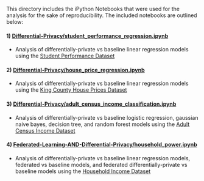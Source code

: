 This directory includes the iPython Notebooks that were used for the analysis for the sake of reproducibility. The included notebooks are outlined below:

#### 1) [Differential-Privacy/student_performance_regression.ipynb](https://github.com/AneeshPatel/Privacy-Preserving-ML/tree/main/Notebooks/Differential-Privacy/student_performance_regression.ipynb)
- Analysis of differentially-private vs baseline linear regression models using the [Student Performance Dataset](https://github.com/AneeshPatel/Privacy-Preserving-ML/tree/main/Data/student-mat.csv)

#### 2) [Differential-Privacy/house_price_regression.ipynb](https://github.com/AneeshPatel/Privacy-Preserving-ML/tree/main/Notebooks/Differential-Privacy/house_price_regression.ipynb)
- Analysis of differentially-private vs baseline linear regression models using the [King County House Prices Dataset](https://github.com/AneeshPatel/Privacy-Preserving-ML/tree/main/Data/kc_house_data.csv)

#### 3) [Differential-Privacy/adult_census_income_classification.ipynb](https://github.com/AneeshPatel/Privacy-Preserving-ML/tree/main/Notebooks/Differential-Privacy/adult_census_income_classification.ipynb)
- Analysis of differentially-private vs baseline logistic regression, gaussian naive bayes, decision tree, and random forest models using the [Adult Census Income Dataset](https://github.com/AneeshPatel/Privacy-Preserving-ML/tree/main/Data/adult.csv)

#### 4) [Federated-Learning-AND-Differential-Privacy/household_power.ipynb](https://github.com/AneeshPatel/Privacy-Preserving-ML/tree/main/Notebooks/Federated-Learning-AND-Differential-Privacy/household_power.ipynb)
- Analysis of differentially-private vs baseline linear regression models, federated vs baseline models, and federated differentially-private vs baseline models using the [Household Income Dataset](https://github.com/AneeshPatel/Privacy-Preserving-ML/tree/main/Data/household_power_consumption.txt)
